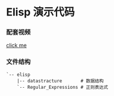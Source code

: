 # Elisp 演示代码
### 配套视频
[click me](https://www.bilibili.com/video/BV1QK4y1E7De)

### 文件结构
```
`-- elisp
    |-- datastracture       # 数据结构
    `-- Regular_Expressions # 正则表达式
```

